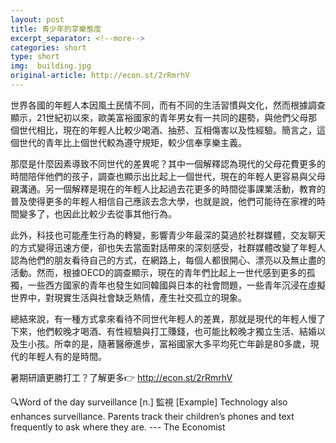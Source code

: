 ```yaml
---
layout: post
title: 青少年的享樂態度
excerpt_separator: <!--more-->
categories: short
type: short
img:  building.jpg
original-article: http://econ.st/2rRmrhV
---
```


世界各國的年輕人本因風土民情不同，而有不同的生活習慣與文化，然而根據調查顯示，21世紀初以來，歐美富裕國家的青年男女有一共同的趨勢，與他們父母那個世代相比，現在的年輕人比較少喝酒、抽菸、互相傷害以及性經驗。簡言之，這個世代的青年比上個世代較為遵守規矩，較少信奉享樂主義。

<!--more-->

那麼是什麼因素導致不同世代的差異呢？其中一個解釋認為現代的父母花費更多的時間陪伴他們的孩子，調查也顯示出比起上一個世代，現在的年輕人更容易與父母親溝通。另一個解釋是現在的年輕人比起過去花更多的時間從事課業活動，教育的普及使得更多的年輕人相信自己應該去念大學，也就是說，他們可能待在家裡的時間變多了，也因此比較少去從事其他行為。

此外，科技也可能產生行為的轉變，影響青少年最深的莫過於社群媒體，交友聊天的方式變得迅速方便，卻也失去當面對話帶來的深刻感受，社群媒體改變了年輕人認為他們的朋友看待自己的方式，在網路上，每個人都很開心、漂亮以及無止盡的活動。然而，根據OECD的調查顯示，現在的青年們比起上一世代感到更多的孤獨，一些西方國家的青年也發生如同韓國與日本的社會問題，一些青年沉浸在虛擬世界中，對現實生活與社會缺乏熱情，產生社交孤立的現象。

總結來說，有一種方式拿來看待不同世代年輕人的差異，那就是現代的年輕人慢了下來，他們較晚才喝酒、有性經驗與打工賺錢，也可能比較晚才獨立生活、結婚以及生小孩。所幸的是，隨著醫療進步，富裕國家大多平均死亡年齡是80多歲，現代的年輕人有的是時間。

暑期研讀更勝打工？了解更多👉 http://econ.st/2rRmrhV

🔍Word of the day
surveillance
[n.]
監視
[Example]
Technology also enhances surveillance. Parents track their children’s phones and text frequently to ask where they are. --- The Economist
